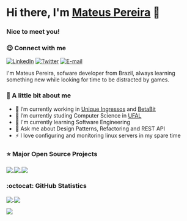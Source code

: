 # Hi there, I'm [Mateus Pereira](https://mateusbmp.com.br/) 👋

### Nice to meet you!

### 😌 Connect with me

[![LinkedIn](https://img.shields.io/badge/-mateusbmp-blue?style=for-the-badge&logo=LinkedIn&logoColor=white&color=black&link=https://www.linkedin.com/in/mateusbmp/)](https://www.linkedin.com/in/mateusbmp/ "LinkedIn") 
[![Twitter](https://img.shields.io/badge/-@_arcmond-1DA1F2?style=for-the-badge&logo=Twitter&logoColor=white&color=black&link=https://twitter.com/_arcmond)](https://twitter.com/_arcmond "Twitter") 
[![E-mail](https://img.shields.io/badge/-mbmp@ic.ufal.br-c14438?style=for-the-badge&logo=Gmail&logoColor=white&color=black&link=mailto:mbmp@ic.ufal.br?subject=Olá,%20Mateus!%20)](mailto:mbmp@ic.ufal.br?subject=Olá,%20Mateus!%20 "E-mail")

I'm Mateus Pereira, sofware developer from Brazil, always learning something new while looking for time to be distracted by games. 

### 💙 A little bit about me

- 🔭 I’m currently working in [Unique Ingressos](https://github.com/unique-ingressos) and [BetaBit](https://betabit.com.br/)
- 📖 I’m currently studing Computer Science in [UFAL](https://ic.ufal.br/)
- 🌱 I'm currently learning Software Engineering
- 💬 Ask me about Design Patterns, Refactoring and REST API
- ⚡️ I love configuring and monitoring linux servers in my spare time

### ⭐️ Major Open Source Projects

<a href="https://github.com/mateusbmp/pointtradingsystem">
  <img align="center" src="https://github-readme-stats.vercel.app/api/pin/?username=mateusbmp&repo=PointTradingSystem&theme=tokyonight&show_icons=true&hide_border=true" />
</a>
<a href="https://github.com/mateusbmp/recomendador-de-vinhos">
  <img align="center" src="https://github-readme-stats.vercel.app/api/pin/?username=mateusbmp&repo=recomendador-de-vinhos&theme=tokyonight&show_icons=true&hide_border=true" />
</a>
<a href="https://github.com/mateusbmp/categorizacao-de-textos">
  <img align="center" src="https://github-readme-stats.vercel.app/api/pin/?username=mateusbmp&repo=categorizacao-de-textos&theme=tokyonight&show_icons=true&hide_border=true" />
</a>

### :octocat: GitHub Statistics

<a href="https://github.com/mateusbmp/">
  <img align="center" src="https://github-readme-stats.vercel.app/api?username=mateusbmp&show_icons=true&hide_border=true&theme=tokyonight&count_private=true" />
</a>
<a href="https://github.com/mateusbmp/">
  <img align="center" src="https://github-readme-stats.vercel.app/api/top-langs/?username=mateusbmp&exclude_repo=event-time,eventer,gull-admin,IntroducaoAoGitHub&show_icons=true&hide_border=true&layout=compact&langs_count=8&theme=tokyonight&count_private=true" />
</a>

![](https://hit.yhype.me/github/profile?user_id=42280089)
